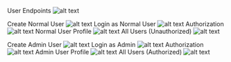 User Endpoints
![alt text](userAPI.png "End Points")

Create Normal User
![alt text](createNormal.png "create user (Normal)")
Login as Normal User
![alt text](loginNormal.png "login as normal")
Authorization
![alt text](authorization.png "authorizations (Add token)")
Normal User Profile
![alt text](normalProfile.png " normal profile ")
All Users (Unauthorized)
![alt text](allUsersNormal.png " All users as admin (Unauthorized) ")

Create Admin User
![alt text](createAdmin.png "create user (Admin)")
Login as Admin
![alt text](loginAdmin.png "login as admin")
Authorization
![alt text](authorization.png "authorizations (Add token)")
Admin User Profile
![alt text](AdminProfile.png " admin profile ")
All Users (Authorized)
![alt text](allUsers-admin.png " All users as admin (Authorized) ")
